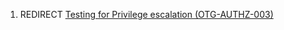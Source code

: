 1.  REDIRECT [Testing for Privilege escalation
    (OTG-AUTHZ-003)](Testing_for_Privilege_escalation_\(OTG-AUTHZ-003\) "wikilink")